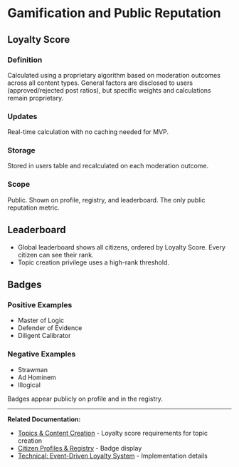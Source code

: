 # Gamification and Public Reputation

## Loyalty Score

### Definition
Calculated using a proprietary algorithm based on moderation outcomes across all content types. General factors are disclosed to users (approved/rejected post ratios), but specific weights and calculations remain proprietary.

### Updates
Real-time calculation with no caching needed for MVP.

### Storage
Stored in users table and recalculated on each moderation outcome.

### Scope
Public. Shown on profile, registry, and leaderboard. The only public reputation metric.

## Leaderboard

- Global leaderboard shows all citizens, ordered by Loyalty Score. Every citizen can see their rank.
- Topic creation privilege uses a high-rank threshold.

## Badges

### Positive Examples
- Master of Logic
- Defender of Evidence
- Diligent Calibrator

### Negative Examples
- Strawman
- Ad Hominem
- Illogical

Badges appear publicly on profile and in the registry.

---

**Related Documentation:**
- [Topics & Content Creation](./06-topics-content.md) - Loyalty score requirements for topic creation
- [Citizen Profiles & Registry](./11-profiles-registry.md) - Badge display
- [Technical: Event-Driven Loyalty System](../technical-design/09-loyalty-scoring.md) - Implementation details
